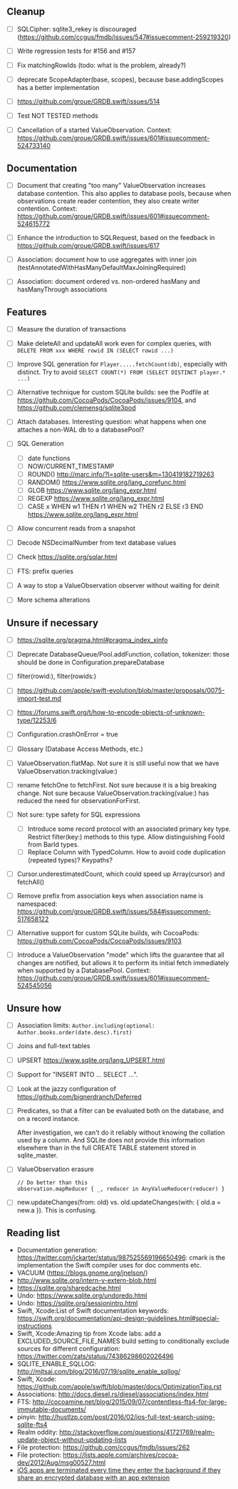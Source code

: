 ## Cleanup

- [ ] SQLCipher: sqlite3_rekey is discouraged (https://github.com/ccgus/fmdb/issues/547#issuecomment-259219320)
- [ ] Write regression tests for #156 and #157
- [ ] Fix matchingRowIds (todo: what is the problem, already?)
- [ ] deprecate ScopeAdapter(base, scopes), because base.addingScopes has a better implementation
- [ ] https://github.com/groue/GRDB.swift/issues/514
- [ ] Test NOT TESTED methods
- [ ] Cancellation of a started ValueObservation. Context: https://github.com/groue/GRDB.swift/issues/601#issuecomment-524733140


## Documentation

- [ ] Document that creating "too many" ValueObservation increases database contention. This also applies to database pools, because when observations create reader contention, they also create writer contention. Context: https://github.com/groue/GRDB.swift/issues/601#issuecomment-524615772
- [ ] Enhance the introduction to SQLRequest, based on the feedback in https://github.com/groue/GRDB.swift/issues/617
- [ ] Association: document how to use aggregates with inner join (testAnnotatedWithHasManyDefaultMaxJoiningRequired)
- [ ] Association: document ordered vs. non-ordered hasMany and hasManyThrough associations


## Features

- [ ] Measure the duration of transactions 
- [ ] Make deleteAll and updateAll work even for complex queries, with `DELETE FROM xxx WHERE rowid IN (SELECT rowid ...)`
- [ ] Improve SQL generation for `Player.....fetchCount(db)`, especially with distinct. Try to avoid `SELECT COUNT(*) FROM (SELECT DISTINCT player.* ...)`
- [ ] Alternative technique for custom SQLite builds: see the Podfile at https://github.com/CocoaPods/CocoaPods/issues/9104, and https://github.com/clemensg/sqlite3pod
- [ ] Attach databases. Interesting question: what happens when one attaches a non-WAL db to a databasePool?
- [ ] SQL Generation
    - [ ] date functions
    - [ ] NOW/CURRENT_TIMESTAMP
    - [ ] ROUND() http://marc.info/?l=sqlite-users&m=130419182719263
    - [ ] RANDOM() https://www.sqlite.org/lang_corefunc.html
    - [ ] GLOB https://www.sqlite.org/lang_expr.html
    - [ ] REGEXP https://www.sqlite.org/lang_expr.html
    - [ ] CASE x WHEN w1 THEN r1 WHEN w2 THEN r2 ELSE r3 END https://www.sqlite.org/lang_expr.html
- [ ] Allow concurrent reads from a snapshot
- [ ] Decode NSDecimalNumber from text database values
- [ ] Check https://sqlite.org/sqlar.html
- [ ] FTS: prefix queries
- [ ] A way to stop a ValueObservation observer without waiting for deinit
- [ ] More schema alterations


## Unsure if necessary

- [ ] https://sqlite.org/pragma.html#pragma_index_xinfo
- [ ] Deprecate DatabaseQueue/Pool.addFunction, collation, tokenizer: those should be done in Configuration.prepareDatabase
- [ ] filter(rowid:), filter(rowids:)
- [ ] https://github.com/apple/swift-evolution/blob/master/proposals/0075-import-test.md
- [ ] https://forums.swift.org/t/how-to-encode-objects-of-unknown-type/12253/6
- [ ] Configuration.crashOnError = true
- [ ] Glossary (Database Access Methods, etc.)
- [ ] ValueObservation.flatMap. Not sure it is still useful now that we have ValueObservation.tracking(value:)
- [ ] rename fetchOne to fetchFirst. Not sure because it is a big breaking change. Not sure because ValueObservation.tracking(value:) has reduced the need for observationForFirst.
- [ ] Not sure: type safety for SQL expressions
    - [ ] Introduce some record protocol with an associated primary key type. Restrict filter(key:) methods to this type. Allow distinguishing FooId from BarId types.
    - [ ] Replace Column with TypedColumn. How to avoid code duplication (repeated types)? Keypaths?
- [ ] Cursor.underestimatedCount, which could speed up Array(cursor) and fetchAll()
- [ ] Remove prefix from association keys when association name is namespaced: https://github.com/groue/GRDB.swift/issues/584#issuecomment-517658122
- [ ] Alternative support for custom SQLite builds, wih CocoaPods: https://github.com/CocoaPods/CocoaPods/issues/9103
- [ ] Introduce a ValueObservation "mode" which lifts the guarantee that all changes are notified, but allows it to perform its initial fetch immediately when supported by a DatabasePool. Context: https://github.com/groue/GRDB.swift/issues/601#issuecomment-524545056


## Unsure how

- [ ] Association limits: `Author.including(optional: Author.books.order(date.desc).first)`
- [ ] Joins and full-text tables
- [ ] UPSERT https://www.sqlite.org/lang_UPSERT.html
- [ ] Support for "INSERT INTO ... SELECT ...".
- [ ] Look at the jazzy configuration of https://github.com/bignerdranch/Deferred
- [ ] Predicates, so that a filter can be evaluated both on the database, and on a record instance.
    
    After investigation, we can't do it reliably without knowing the collation used by a column. And SQLite does not provide this information elsewhere than in the full CREATE TABLE statement stored in sqlite_master.
- [ ] ValueObservation erasure

    ```
    // Do better than this
    observation.mapReducer { _, reducer in AnyValueReducer(reducer) }
    ```
    
- [ ] new.updateChanges(from: old) vs. old.updateChanges(with: { old.a = new.a }). This is confusing.


## Reading list

- Documentation generation: https://twitter.com/jckarter/status/987525569196650496: cmark is the implementation the Swift compiler uses for doc comments etc.
- VACUUM (https://blogs.gnome.org/jnelson/)
- http://www.sqlite.org/intern-v-extern-blob.html
- https://sqlite.org/sharedcache.html
- Undo: https://www.sqlite.org/undoredo.html
- Undo: https://sqlite.org/sessionintro.html
- Swift, Xcode:List of Swift documentation keywords: https://swift.org/documentation/api-design-guidelines.html#special-instructions
- Swift, Xcode:Amazing tip from Xcode labs: add a EXCLUDED_SOURCE_FILE_NAMES build setting to conditionally exclude sources for different configuration: https://twitter.com/zats/status/74386298602026496
- SQLITE_ENABLE_SQLLOG: http://mjtsai.com/blog/2016/07/19/sqlite_enable_sqllog/
- Swift, Xcode: https://github.com/apple/swift/blob/master/docs/OptimizationTips.rst
- Associations: http://docs.diesel.rs/diesel/associations/index.html
- FTS: http://cocoamine.net/blog/2015/09/07/contentless-fts4-for-large-immutable-documents/
- pinyin: http://hustlzp.com/post/2016/02/ios-full-text-search-using-sqlite-fts4
- Realm oddity: http://stackoverflow.com/questions/41721769/realm-update-object-without-updating-lists
- File protection: https://github.com/ccgus/fmdb/issues/262
- File protection: https://lists.apple.com/archives/cocoa-dev/2012/Aug/msg00527.html
- [iOS apps are terminated every time they enter the background if they share an encrypted database with an app extension](https://github.com/sqlcipher/sqlcipher/issues/255)
